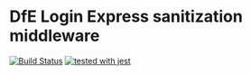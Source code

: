 # DfE Login Express sanitization middleware
[![Build Status](https://travis-ci.org/DFE-Digital/login.dfe.sanitization.svg?branch=master)](https://travis-ci.org/DFE-Digital/login.dfe.sanitization)
[![tested with jest](https://img.shields.io/badge/tested_with-jest-99424f.svg)](https://github.com/facebook/jest)

